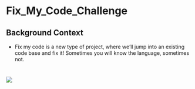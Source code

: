 # Fix_My_Code_Challenge
## Background Context
- Fix my code is a new type of project, where we’ll jump into an existing code base and fix it!  Sometimes you will know the language, sometimes not.
#
![](https://media.geeksforgeeks.org/wp-content/cdn-uploads/20200305191534/How-to-Approach-a-Coding-Problem.png)
